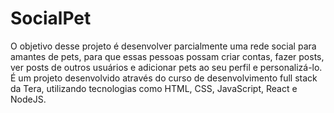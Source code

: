 # SocialPet

O objetivo desse projeto é desenvolver parcialmente uma rede social para amantes de pets, para que essas pessoas possam criar contas, fazer posts, ver posts de outros usuários e adicionar pets ao seu perfil e personalizá-lo. É um projeto desenvolvido através do curso de desenvolvimento full stack da Tera, utilizando tecnologias como HTML, CSS, JavaScript, React e NodeJS.



